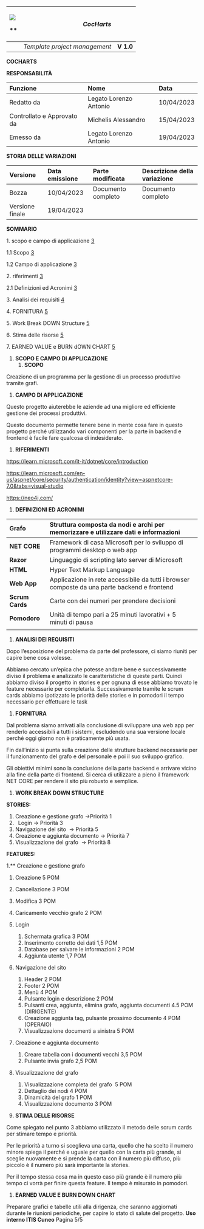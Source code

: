 ﻿|<p>![](Aspose.Words.b1568a6b-1f3e-4f3b-a558-30c8db14b97d.001.png)</p><p>**          </p>|*CocHarts*||
| :- | -: | :- |
||*Template project  management*|**V 1.0**|



**COCHARTS**


**R<a name="_ref165943"></a>ESPONSABILITÀ**

|**Funzione**|**Nome**|**Data**|
| :- | :- | :- |
|Redatto da|Legato Lorenzo Antonio|10/04/2023|
|Controllato e Approvato da|Michelis Alessandro|15/04/2023|
|Emesso da|Legato Lorenzo Antonio|19/04/2023|

**STORIA DELLE VARIAZIONI**

|**Versione**|**Data emissione**|**Parte modificata**|**Descrizione della variazione**|
| :- | :- | :- | :- |
|Bozza|10/04/2023|Documento completo|Documento completo|
|Versione finale|19/04/2023|||

**SOMMARIO**

1\.  scopo e campo di applicazione	[3](#__refheading___toc28061790)

1\.1  Scopo	[3](#__refheading___toc28061791)

1\.2  Campo di applicazione	[3](#__refheading___toc280617911)

2\.  riferimenti	[3](#__refheading___toc28061792)

2\.1  Definizioni ed Acronimi	[3](#__refheading___toc28061793)

3\.  Analisi dei requisiti	[4](#__refheading___toc28061794)

4\.  FORNITURA	[5](#__refheading___toc28061795)

5\.  Work Break DOWN Structure	[5](#__refheading___toc28061799)

6\.  Stima delle risorse	[5](#__refheading___toc476_2645362287)

7\.  EARNED VALUE e BURN dOWN CHART	[5](#__refheading___toc28061805)

1. <a name="__refheading___toc28061790"></a>**SCOPO E CAMPO DI APPLICAZIONE**
   1. <a name="__refheading___toc28061791"></a>**SCOPO**

Creazione di un programma per la gestione di un processo produttivo tramite grafi.

1. <a name="__refheading___toc280617911"></a>**CAMPO DI APPLICAZIONE**

Questo progetto aiuterebbe le aziende ad una migliore ed efficiente gestione dei processi produttivi.

Questo documento permette tenere bene in mente cosa fare in questo progetto perché utilizzando vari componenti per la parte in backend e frontend è facile fare qualcosa di indesiderato.

1. <a name="__refheading___toc28061792"></a>**RIFERIMENTI**

<https://learn.microsoft.com/it-it/dotnet/core/introduction>

<https://learn.microsoft.com/en-us/aspnet/core/security/authentication/identity?view=aspnetcore-7.0&tabs=visual-studio>

<https://neo4j.com/>

1. <a name="__refheading___toc28061793"></a>**DEFINIZIONI ED ACRONIMI**

|**Grafo**|Struttura composta da nodi e archi per memorizzare e utilizzare dati e informazioni|
| :- | :- |
|**NET CORE**|Framework di casa Microsoft per lo sviluppo di programmi desktop o web app|
|**Razor**|Linguaggio di scripting lato server di Microsoft|
|**HTML**|Hyper Text Markup Language|
|**Web App**|Applicazione in rete accessibile da tutti i browser composte da una parte backend e frontend|
|**Scrum Cards**|Carte con dei numeri per prendere decisioni|
|**Pomodoro**|Unità di tempo pari a 25 minuti lavorativi + 5 minuti di pausa|
|||






1. <a name="__refheading___toc28061794"></a>**ANALISI DEI REQUISITI**

Dopo l’esposizione del problema da parte del professore, ci siamo riuniti per capire bene cosa volesse.

Abbiamo cercato un’epica che potesse andare bene e successivamente diviso il problema e analizzato le caratteristiche di queste parti. Quindi abbiamo diviso il progetto in stories e per ognuna di esse abbiamo trovato le feature necessarie per completarla. Successivamente tramite le scrum cards abbiamo ipotizzato le priorità delle stories e in pomodori il tempo necessario per effettuare le task

1. <a name="__refheading___toc28061795"></a>**FORNITURA**

Dal problema siamo arrivati alla conclusione di sviluppare una web app per renderlo accessibili a tutti i sistemi, escludendo una sua versione locale perché oggi giorno non è praticamente più usata.

Fin dall’inizio si punta sulla creazione delle strutture backend necessarie per il funzionamento del grafo e del personale e poi il suo sviluppo grafico.

Gli obiettivi minimi sono la conclusione della parte backend e arrivare vicino alla fine della parte di frontend. Si cerca di utilizzare a pieno il framework NET CORE per rendere il sito più robusto e semplice.

1. <a name="__refheading___toc28061799"></a>**WORK BREAK DOWN STRUCTURE**

**STORIES:** 

1. Creazione e gestione grafo →Priorità 1
1. ` `Login → Priorità 3
1. Navigazione del sito  → Priorità 5
1. Creazione e aggiunta documento → Priorità 7
1. Visualizzazione del grafo  → Priorità 8

**FEATURES:**

1\.**	Creazione e gestione grafo

1. Creazione 5 POM
1. Cancellazione 3 POM
1. Modifica 3 POM
1. Caricamento vecchio grafo 2 POM




1. Login
   1. Schermata grafica 3 POM
   1. Inserimento corretto dei dati 1,5 POM
   1. Database per salvare le informazioni 2 POM
   1. Aggiunta utente 1,7 POM




1. Navigazione del sito
   1. Header 2 POM
   1. Footer 2 POM
   1. Menù 4 POM
   1. Pulsante login e descrizione 2 POM
   1. Pulsanti crea, aggiunta, elimina grafo, aggiunta documenti 4.5 POM (DIRIGENTE)
   1. Creazione aggiunta tag, pulsante prossimo documento 4 POM (OPERAIO)
   1. Visualizzazione documenti a sinistra 5 POM
1. Creazione e aggiunta documento
   1. Creare tabella con i documenti vecchi 3,5 POM
   1. Pulsante invia grafo 2,5 POM




1. Visualizzazione del grafo
   1. Visualizzazione completa del grafo  5 POM
   1. Dettaglio dei nodi 4 POM
   1. Dinamicità del grafo 1 POM
   1. Visualizzazione documento 3 POM



1. <a name="__refheading___toc476_2645362287"></a>**STIMA DELLE RISORSE**

Come spiegato nel punto 3 abbiamo utilizzato il metodo delle scrum cards per stimare tempo e priorità.

Per le priorità a turno si sceglieva una carta, quello che ha scelto il numero minore spiega il perché e uguale per quello con la carta più grande, si sceglie nuovamente e si prende la carta con il numero più diffuso, più piccolo è il numero più sarà importante la stories. 

Per il tempo stessa cosa ma in questo caso più grande è il numero più tempo ci vorrà per finire questa feature. Il tempo è misurato in pomodori.

1. <a name="__refheading___toc28061805"></a>**EARNED VALUE E BURN DOWN CHART**

Preparare grafici e tabelle utili alla dirigenza, che saranno aggiornati durante le riunioni periodiche, per capire lo stato di salute del progetto.
**Uso interno ITIS Cuneo**                                             		Pagina 5/5
